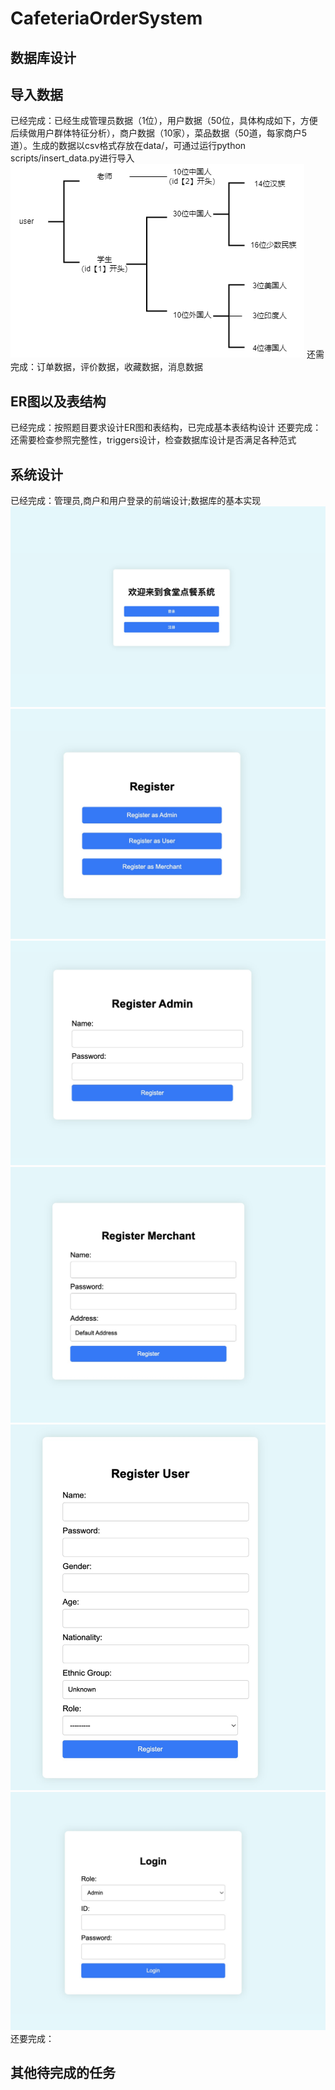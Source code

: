 # CafeteriaOrderSystem
## 数据库设计

## 导入数据
已经完成：已经生成管理员数据（1位），用户数据（50位，具体构成如下，方便后续做用户群体特征分析），商户数据（10家），菜品数据（50道，每家商户5道）。生成的数据以csv格式存放在data/，可通过运行python scripts/insert_data.py进行导入
![image](https://github.com/gxk150/CafeteriaOrderSystem/blob/main/image/user_structure.png)
还需完成：订单数据，评价数据，收藏数据，消息数据

## ER图以及表结构
已经完成：按照题目要求设计ER图和表结构，已完成基本表结构设计
还要完成：还需要检查参照完整性，triggers设计，检查数据库设计是否满足各种范式

## 系统设计
已经完成：管理员,商户和用户登录的前端设计;数据库的基本实现
![image](https://github.com/gxk150/CafeteriaOrderSystem/blob/main/image/login.jpg)
![image](https://github.com/gxk150/CafeteriaOrderSystem/blob/main/image/register.jpg)
![image](https://github.com/gxk150/CafeteriaOrderSystem/blob/main/image/admin_register.jpg)
![image](https://github.com/gxk150/CafeteriaOrderSystem/blob/main/image/merchant_register.jpg)
![image](https://github.com/gxk150/CafeteriaOrderSystem/blob/main/image/user_register.jpg)
![image](https://github.com/gxk150/CafeteriaOrderSystem/blob/main/image/login_role.jpg)
还要完成：

## 其他待完成的任务

